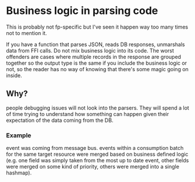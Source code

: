 
# Business logic in parsing code

This is probably not fp-specific but I've seen it happen way too many times not to mention it.

If you have a function that parses JSON, reads DB responses, unmarshals data from FFI calls. Do not mix business logic into its code.
The worst offenders are cases where multiple records in the response are grouped together so the output type is the same if you include the business logic or not, so the reader has no way of knowing that there's some magic going on inside.

## Why?

people debugging issues will not look into the parsers. They will spend a lot of time trying to understand how something can happen given their expectation of the data coming from the DB.

### Example

event was coming from message bus. events within a consumption batch for the same target resource were merged based on business defined logic (e.g. one field was simply taken from the most up to date event, other fields were merged on some kind of priority, others were merged into a single hashmap).
